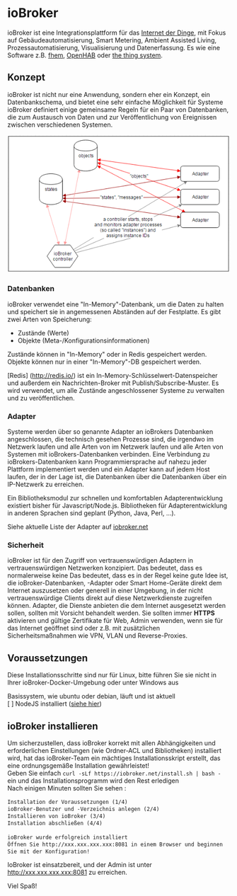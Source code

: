 # ioBroker

ioBroker ist eine Integrationsplattform für das [Internet der Dinge](http://en.wikipedia.org/wiki/Internet_of_Things),
mit Fokus auf Gebäudeautomatisierung, Smart Metering, Ambient Assisted Living, Prozessautomatisierung, Visualisierung und
Datenerfassung. Es wie eine Software z.B. [fhem](http://fhem.de), [OpenHAB](http://www.openhab.org/) oder
[the thing system](http://thethingsystem.com/).

## Konzept

ioBroker ist nicht nur eine Anwendung, sondern eher ein Konzept, ein Datenbankschema, und bietet eine sehr einfache Möglichkeit für Systeme
ioBroker definiert einige gemeinsame Regeln für ein Paar von Datenbanken, die zum Austausch von Daten und zur Veröffentlichung von Ereignissen
zwischen verschiedenen Systemen.

![Architektur](./img/architecture.png)

### Datenbanken

ioBroker verwendet eine "In-Memory"-Datenbank, um die Daten zu halten und speichert sie in angemessenen Abständen auf der Festplatte. Es gibt zwei Arten von
Speicherung:
- Zustände (Werte)
- Objekte (Meta-/Konfigurationsinformationen)

Zustände können in "In-Memory" oder in Redis gespeichert werden. Objekte können nur in einer "In-Memory"-DB gespeichert werden.

[Redis] (http://redis.io/) ist ein In-Memory-Schlüsselwert-Datenspeicher und außerdem ein Nachrichten-Broker mit Publish/Subscribe-Muster.
Es wird verwendet, um alle Zustände angeschlossener Systeme zu verwalten und zu veröffentlichen.

### Adapter

Systeme werden über so genannte Adapter an ioBrokers Datenbanken angeschlossen, die technisch gesehen Prozesse sind, die irgendwo im Netzwerk laufen und alle Arten von
im Netzwerk laufen und alle Arten von Systemen mit ioBrokers-Datenbanken verbinden. Eine Verbindung zu ioBrokers-Datenbanken kann
Programmiersprache auf nahezu jeder Plattform implementiert werden und ein Adapter kann auf jedem Host laufen, der in der Lage ist, die Datenbanken über
die Datenbanken über ein IP-Netzwerk zu erreichen.

Ein Bibliotheksmodul zur schnellen und komfortablen Adapterentwicklung existiert bisher für Javascript/Node.js. Bibliotheken für
Adapterentwicklung in anderen Sprachen sind geplant (Python, Java, Perl, ...).

Siehe aktuelle Liste der Adapter auf [iobroker.net](http://iobroker.net/#en/adapters)

### Sicherheit

ioBroker ist für den Zugriff von vertrauenswürdigen Adaptern in vertrauenswürdigen Netzwerken konzipiert. Das bedeutet, dass es normalerweise keine
Das bedeutet, dass es in der Regel keine gute Idee ist, die ioBroker-Datenbanken, -Adapter oder Smart Home-Geräte direkt dem Internet auszusetzen oder generell
in einer Umgebung, in der nicht vertrauenswürdige Clients direkt auf diese Netzwerkdienste zugreifen können. Adapter, die Dienste anbieten
die dem Internet ausgesetzt werden sollen, sollten mit Vorsicht behandelt werden. Sie sollten immer **HTTPS** aktivieren und gültige
Zertifikate für Web, Admin verwenden, wenn sie für das Internet geöffnet sind oder z.B. mit zusätzlichen Sicherheitsmaßnahmen wie VPN,
VLAN und Reverse-Proxies.

## Voraussetzungen
Diese Installationsschritte sind nur für Linux, bitte führen Sie sie nicht in Ihrer ioBroker-Docker-Umgebung oder unter Windows aus

Basissystem, wie ubuntu oder debian, läuft und ist aktuell  
[ ] NodeJS installiert ([siehe hier](./03.ProxmoxLXC.md#NodeJS))

## ioBroker installieren
Um sicherzustellen, dass ioBroker korrekt mit allen Abhängigkeiten und erforderlichen Einstellungen (wie Ordner-ACL und Bibliotheken) installiert wird, hat das ioBroker-Team ein mächtiges Installationsskript erstellt, das eine ordnungsgemäße Installation gewährleistet!  
Geben Sie einfach ```curl -sLf https://iobroker.net/install.sh | bash -``` ein und das Installationsprogramm wird den Rest erledigen  
Nach einigen Minuten sollten Sie sehen :
```
Installation der Voraussetzungen (1/4)
ioBroker-Benutzer und -Verzeichnis anlegen (2/4)
Installieren von ioBroker (3/4)
Installation abschließen (4/4)

ioBroker wurde erfolgreich installiert
Öffnen Sie http://xxx.xxx.xxx.xxx:8081 in einem Browser und beginnen Sie mit der Konfiguration!
```

IoBroker ist einsatzbereit, und der Admin ist unter http://xxx.xxx.xxx.xxx:8081 zu erreichen.

Viel Spaß!